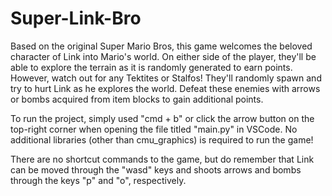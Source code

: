 # Super-Link-Bro
Based on the original Super Mario Bros, this game welcomes the beloved character of Link into Mario's world. On either side of the player, they'll be able to explore the terrain as it is randomly generated to earn points. However, watch out for any Tektites or Stalfos! They'll randomly spawn and try to hurt Link as he explores the world. Defeat these enemies with arrows or bombs acquired from item blocks to gain additional points. 

To run the project, simply used "cmd + b" or click the arrow button on the top-right corner when opening the file titled "main.py" in VSCode. No additional libraries (other than cmu_graphics) is required to run the game!

There are no shortcut commands to the game, but do remember that Link can be moved through the "wasd" keys and shoots arrows and bombs through the keys "p" and "o", respectively.
